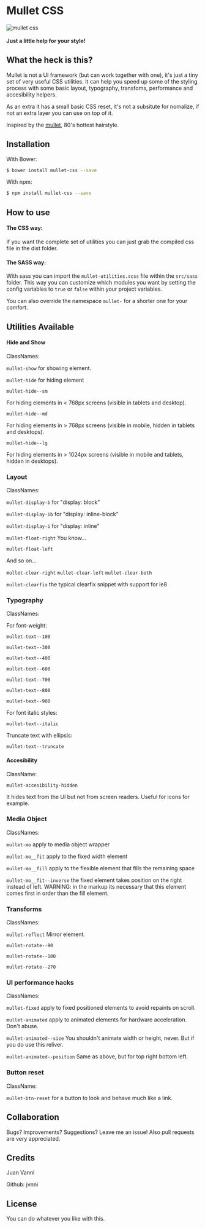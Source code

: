 # Mullet CSS
<img src="https://raw.githubusercontent.com/jvnni/mullet-css/master/logo.jpg" alt="mullet css" style="display:block">
<br>
<strong>Just a little help for your style!</strong>

## What the heck is this?
Mullet is not a UI framework (but can work together with one), it's just a tiny set of very useful CSS utilities. It can help you speed up some of the styling process with some basic layout, typography, transfoms, performance and accesibility helpers.

As an extra it has a small basic CSS reset, it's not a subsitute for nomalize, if not an extra layer you can use on top of it.

Inspired by the [mullet](https://en.wikipedia.org/wiki/Mullet_haircut), 80's hottest hairstyle.

## Installation
With Bower:
```bash
$ bower install mullet-css --save
```

With npm:
```bash
$ npm install mullet-css --save
```

## How to use
#### The CSS way:
If you want the complete set of utilities you can just grab the compiled css file in the dist folder.

#### The SASS way:
With sass you can import the `mullet-utilities.scss` file within the `src/sass` folder. This way you can customize which modules you want by setting the config variables to `true` or `false` within your project variables.


You can also override the namespace `mullet-` for a shorter one for your comfort.

## Utilities Available

#### Hide and Show
ClassNames:

`mullet-show` for showing element.

`mullet-hide` for hiding element

`mullet-hide--sm`

For hiding elements in < 768px screens (visible in tablets and desktop).

`mullet-hide--md`

For hiding elements in > 768px screens (visible in mobile, hidden in tablets and desktops).

`mullet-hide--lg`

For hiding elements in > 1024px screens (visible in mobile and tablets, hidden in desktops).

### Layout
ClassNames:

`mullet-display-b` for "display: block"

`mullet-display-ib` for "display: inline-block"

`mullet-display-i` for "display: inline"

`mullet-float-right` You know...

`mullet-float-left`

And so on...

`mullet-clear-right`
`mullet-clear-left`
`mullet-clear-both`

`mullet-clearfix` the typical clearfix snippet with support for ie8

### Typography
ClassNames:

For font-weight:

`mullet-text--100`

`mullet-text--300`

`mullet-text--400`

`mullet-text--600`

`mullet-text--700`

`mullet-text--800`

`mullet-text--900`

For font italic styles:

`mullet-text--italic`

Truncate text with ellipsis:

`mullet-text--truncate`

#### Accesibility
ClassName:

`mullet-accesibility-hidden`

It hides text from the UI but not from screen readers. Useful for icons for example.

### Media Object
ClassNames:

`mullet-mo` apply to media object wrapper

`mullet-mo__fit` apply to the fixed width element

`mullet-mo__fill` apply to the flexible element that fills the remaining space

`mullet-mo__fit--inverse` the fixed element takes position on the right instead of left. WARNING: in the markup its necessary that this element comes first in order than the fill element.

### Transforms
ClassNames:

`mullet-reflect` Mirror element.

`mullet-rotate--90`

`mullet-rotate--180`

`mullet-rotate--270`

### UI performance hacks
ClassNames:

`mullet-fixed` apply to fixed positioned elements to avoid repaints on scroll.

`mullet-animated` apply to animated elements for hardware acceleration. Don't abuse.

`mullet-animated--size` You shouldn't animate width or height, never. But if you do use this reliver.

`mullet-animated--position` Same as above, but for top right bottom left.

### Button reset
ClassName:

`mullet-btn-reset` for a button to look and behave much like a link.


## Collaboration
Bugs? Improvements? Suggestions? Leave me an issue!
Also pull requests are very appreciated.

## Credits

Juan Vanni

Github: jvnni

## License

You can do whatever you like with this.
